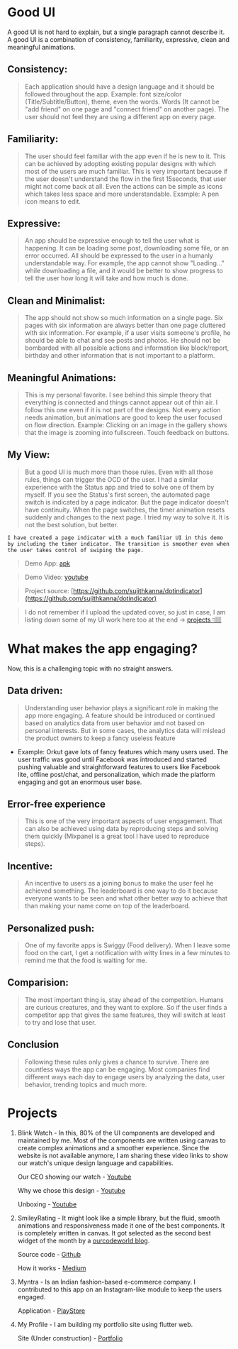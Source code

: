 # Good UI

A good UI is not hard to explain, but a single paragraph cannot describe it. A good UI is a combination of consistency, familiarity, expressive, clean and meaningful animations.

## Consistency: 
> Each application should have a design language and it should be followed throughout the app. Example: font size/color (Title/Subtitle/Button), theme, even the words. Words (It cannot be "add friend" on one page and "connect friend" on another page). The user should not feel they are using a different app on every page.

## Familiarity: 
> The user should feel familiar with the app even if he is new to it. This can be achieved by adopting existing popular designs with which most of the users are much familiar. This is very important because if the user doesn't understand the flow in the first 15seconds, that user might not come back at all. Even the actions can be simple as icons which takes less space and more understandable. Example: A pen icon means to edit. 

## Expressive: 
> An app should be expressive enough to tell the user what is happening. It can be loading some post, downloading some file, or an error occurred. All should be expressed to the user in a humanly understandable way. For example, the app cannot show "Loading..." while downloading a file, and it would be better to show progress to tell the user how long it will take and how much is done.

##  Clean and Minimalist: 
> The app should not show so much information on a single page. Six pages with six information are always better than one page cluttered with six information. For example, if a user visits someone's profile, he should be able to chat and see posts and photos. He should not be bombarded with all possible actions and information like block/report, birthday and other information that is not important to a platform.

## Meaningful Animations: 
> This is my personal favorite. I see behind this simple theory that everything is connected and things cannot appear out of thin air. I follow this one even if it is not part of the designs. Not every action needs animation, but animations are good to keep the user focused on flow direction. Example: Clicking on an image in the gallery shows that the image is zooming into fullscreen. Touch feedback on buttons.

## My View:
> But a good UI is much more than those rules. Even with all those rules, things can trigger the OCD of the user. I had a similar experience with the Status app and tried to solve one of them by myself.  If you see the Status's first screen, the automated page switch is indicated by a page indicator. But the page indicator doesn't have continuity. When the page switches, the timer animation resets suddenly and changes to the next page. I tried my way to solve it. It is not the best solution, but better. 

    I have created a page indicator with a much familiar UI in this demo by including the timer indicator. The transition is smoother even when the user takes control of swiping the page.

> Demo App: [apk](https://github.com/sujithkanna/dotindicator/blob/main/demo/Demo.apk?raw=true)

> Demo Video: [youtube](https://youtu.be/ZAueAp0AMj0)

> Project source: [https://github.com/sujithkanna/dotindicator](https://github.com/sujithkanna/dotindicator)

> I do not remember if I upload the updated cover, so just in case, I am listing down some of my UI work here too at the end -> [projects 👇🏽](https://github.com/sujithkanna/dotindicator/blob/main/status-ui-ux.md#projects)

# What makes the app engaging?
Now, this is a challenging topic with no straight answers.

## Data driven:
> Understanding user behavior plays a significant role in making the app more engaging. A feature should be introduced or continued based on analytics data from user behavior and not based on personal interests. But in some cases, the analytics data will mislead the product owners to keep a fancy useless feature
   * Example: Orkut gave lots of fancy features which many users used. The user traffic was good until Facebook was introduced and started pushing valuable and straightforward features to users like Facebook lite, offline post/chat, and personalization, which made the platform engaging and got an enormous user base.

## Error-free experience 
> This is one of the very important aspects of user engagement. That can also be achieved using data by reproducing steps and solving them quickly (Mixpanel is a great tool I have used to reproduce steps). 

## Incentive: 
> An incentive to users as a joining bonus to make the user feel he achieved something. The leaderboard is one way to do it because everyone wants to be seen and what other better way to achieve that than making your name come on top of the leaderboard.

## Personalized push:
> One of my favorite apps is Swiggy (Food delivery). When I leave some food on the cart, I get a notification with witty lines in a few minutes to remind me that the food is waiting for me. 

## Comparision:
> The most important thing is, stay ahead of the competition. Humans are curious creatures, and they want to explore. So if the user finds a competitor app that gives the same features, they will switch at least to try and lose that user.

## Conclusion
> Following these rules only gives a chance to survive. There are countless ways the app can be engaging. Most companies find different ways each day to engage users by analyzing the data, user behavior, trending topics and much more.


# Projects
1. Blink Watch - In this, 80% of the UI components are developed and maintained by me. Most of the components are written using canvas to create complex animations and a smoother experience. Since the website is not available anymore, I am sharing these video links to show our watch's unique design language and capabilities. 
   
    Our CEO showing our watch - [Youtube](https://www.youtube.com/watch?v=uVR1MaqNTn4)

    Why we chose this design - [Youtube](https://www.youtube.com/watch?v=4ohEOtarkbY)

    Unboxing - [Youtube](https://www.youtube.com/watch?v=kPsyAj2Yhlg)

2. SmileyRating - It might look like a simple library, but the fluid, smooth animations and responsiveness made it one of the best components. It is completely written in canvas. It got selected as the second best widget of the month by a [ourcodeworld blog](https://ourcodeworld.com/articles/read/943/top-10-best-android-rating-bar-widgets).

    Source code - [Github](https://github.com/sujithkanna/SmileyRating#demo)

    How it works - [Medium](https://medium.com/mindorks/android-smileyrating-how-i-solved-it-9b5ee30f2c34)


3. Myntra - Is an Indian fashion-based e-commerce company. I contributed to this app on an Instagram-like module to keep the users engaged.

    Application - [PlayStore](https://play.google.com/store/apps/details?id=com.myntra.android&hl=en_IN&gl=US)

4. My Profile - I am building my portfolio site using flutter web.

    Site (Under construction) - [Portfolio](https://sujithkanna.github.io/#/)
